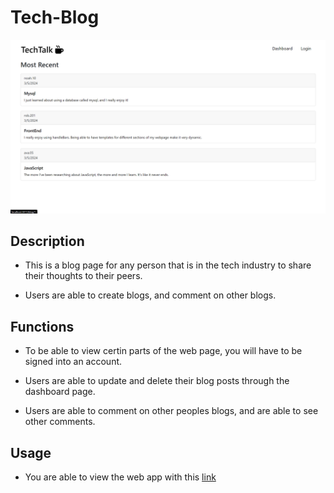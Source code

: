 # Tech-Blog

![Image of Tech Talk](./public/assets/images/techTalk.png)

## Description

- This is a blog page for any person that is in the tech industry to share their thoughts to their peers.

- Users are able to create blogs, and comment on other blogs.

## Functions

- To be able to view certin parts of the web page, you will have to be signed into an account.

- Users are able to update and delete their blog posts through the dashboard page.

- Users are able to comment on other peoples blogs, and are able to see other comments.

## Usage

- You are able to view the web app with this [link](https://tech-talk-module-challenge-a1de8e13a149.herokuapp.com/)
